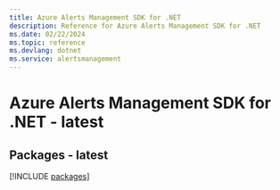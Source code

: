 ```yaml
---
title: Azure Alerts Management SDK for .NET
description: Reference for Azure Alerts Management SDK for .NET
ms.date: 02/22/2024
ms.topic: reference
ms.devlang: dotnet
ms.service: alertsmanagement
---
```

# Azure Alerts Management SDK for .NET - latest
## Packages - latest
[!INCLUDE [packages](alerts-management-index.md)]